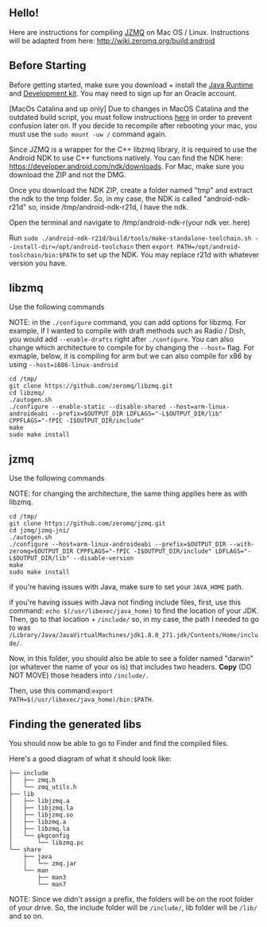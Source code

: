 Hello!
---

Here are instructions for compiling [JZMQ](https://github.com/zeromq/jzmq) on Mac OS / Linux. 
Instructions will be adapted from here: http://wiki.zeromq.org/build:android

Before Starting
---

Before getting started, make sure you download + install the [Java Runtime](https://www.oracle.com/java/technologies/javase-jre8-downloads.html) and [Development kit](https://www.oracle.com/java/technologies/javase/javase-jdk8-downloads.html). You may need to sign up for an Oracle account.

[MacOs Catalina and up only] Due to changes in MacOS Catalina and the outdated build script, you must follow instructions [here](https://stackoverflow.com/a/59421615/) in order to prevent confusion later on. If you decide to recompile after rebooting your mac, you must use the `sudo mount -uw /` command again.

Since JZMQ is a wrapper for the C++ libzmq library, it is required to use the Android NDK to use C++ functions natively. You can find the NDK here: https://developer.android.com/ndk/downloads. For Mac, make sure you download the ZIP and not the DMG. 

Once you download the NDK ZIP, create a folder named "tmp" and extract the ndk to the tmp folder. So, in my case, the NDK is called "android-ndk-r21d" so, inside /tmp/android-ndk-r21d, I have the ndk.

Open the terminal and navigate to /tmp/android-ndk-r(your ndk ver. here)

Run `sudo ./android-ndk-r21d/build/tools/make-standalone-toolchain.sh --install-dir=/opt/android-toolchain` then `export PATH=/opt/android-toolchain/bin:$PATH` to set up the NDK. You may replace r21d with whatever version you have.

libzmq
---
Use the following commands

NOTE: in the `./configure` command, you can add options for libzmq. For example, if I wanted to compile with draft methods such as Radio / Dish, you would add `--enable-drafts` right after `./configure`. You can also change which architecture to compile for by changing the `--host=` flag. For exmaple, below, it is compiling for arm but we can also compile for x86 by using `--host=i686-linux-android`

```
cd /tmp/
git clone https://github.com/zeromq/libzmq.git
cd libzmq/
./autogen.sh
./configure --enable-static --disable-shared --host=arm-linux-androideabi --prefix=$OUTPUT_DIR LDFLAGS="-L$OUTPUT_DIR/lib" CPPFLAGS="-fPIC -I$OUTPUT_DIR/include"
make
sudo make install
```

jzmq
---
Use the following commands

NOTE: for changing the architecture, the same thing applies here as with libzmq.

```
cd /tmp/
git clone https://github.com/zeromq/jzmq.git
cd jzmq/jzmq-jni/
./autogen.sh
./configure --host=arm-linux-androideabi --prefix=$OUTPUT_DIR --with-zeromq=$OUTPUT_DIR CPPFLAGS="-fPIC -I$OUTPUT_DIR/include" LDFLAGS="-L$OUTPUT_DIR/lib" --disable-version
make
sudo make install
```
if you're having issues with Java, make sure to set your `JAVA_HOME` path.

if you're having issues with Java not finding include files, first, use this command: 
`echo $(/usr/libexec/java_home)`
to find the location of your JDK. Then, go to that location + `/include/` so, in my case, the path I needed to go to was `/Library/Java/JavaVirtualMachines/jdk1.8.0_271.jdk/Contents/Home/include/`.

Now, in this folder, you should also be able to see a folder named "darwin" (or whatever the name of your os is) that includes two headers. **Copy** (DO NOT MOVE) those headers into `/include/`. 

Then, use this command:`export PATH=$(/usr/libexec/java_home)/bin:$PATH`.

Finding the generated libs
---

You should now be able to go to Finder and find the compiled files.

Here's a good diagram of what it should look like:
```
├── include
│   ├── zmq.h
│   └── zmq_utils.h
├── lib
│   ├── libjzmq.a
│   ├── libjzmq.la
│   ├── libjzmq.so
│   ├── libzmq.a
│   ├── libzmq.la
│   └── pkgconfig
│       └── libzmq.pc
└── share
    ├── java
    │   └── zmq.jar
    └── man
        ├── man3
        └── man7
```
       
NOTE: Since we didn't assign a prefix, the folders will be on the root folder of your drive. So, the include folder will be `/include/`, lib folder will be `/lib/` and so on.
